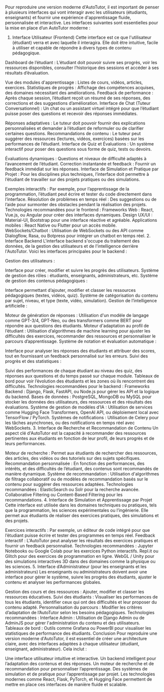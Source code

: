Pour reproduire une version moderne d'AutoTutor, il est important de penser à plusieurs interfaces qui vont interagir avec les utilisateurs (étudiants, enseignants) et fournir une expérience d'apprentissage fluide, personnalisée et interactive. Les interfaces suivantes sont essentielles pour la mise en place d’un AutoTutor moderne :

1. Interface Utilisateur (Frontend)
Cette interface est ce que l'utilisateur (étudiant) verra et avec laquelle il interagira. Elle doit être intuitive, facile à utiliser et capable de répondre à divers types de contenu pédagogique.

Dashboard de l’étudiant : L’étudiant doit pouvoir suivre ses progrès, voir les ressources disponibles, consulter l’historique des sessions et accéder à ses résultats d’évaluation.

Vue des modules d'apprentissage : Listes de cours, vidéos, articles, exercices.
Statistiques de progrès : Affichage des compétences acquises, des domaines nécessitant des améliorations.
Feedback de performance : Après chaque session, l’étudiant reçoit un résumé de ses réponses, des corrections et des suggestions d’amélioration.
Interface de Chat (Tuteur Conversationnel) : Un chat ou un assistant virtuel intégré pour que l’étudiant puisse poser des questions et recevoir des réponses immédiates.

Réponses adaptatives : Le tuteur doit pouvoir fournir des explications personnalisées et demander à l’étudiant de reformuler ou de clarifier certaines questions.
Recommandations de contenu : Le tuteur peut suggérer des ressources (lectures, vidéos, exercices) basées sur les performances de l’étudiant.
Interface de Quiz et Évaluations : Un système interactif pour poser des questions sous forme de quiz, tests ou devoirs.

Évaluations dynamiques : Questions et niveaux de difficulté adaptés à l’avancement de l’étudiant.
Correction instantanée et feedback : Fournir un feedback immédiat sur les réponses.
Interface de Simulation et Pratique par Projet : Pour les disciplines plus techniques, l’interface doit permettre à l’étudiant de travailler sur des projets pratiques ou des simulations.

Exemples interactifs : Par exemple, pour l’apprentissage de la programmation, l’étudiant peut écrire et tester du code directement dans l’interface.
Résolution de problèmes en temps réel : Des suggestions ou de l’aide pour surmonter des obstacles pendant la réalisation des projets.
Technologies recommandées pour le frontend :
Frameworks Web : React, Vue.js, ou Angular pour créer des interfaces dynamiques.
Design UX/UI : Material-UI, Bootstrap pour une interface réactive et agréable.
Applications mobiles : React Native ou Flutter pour un accès mobile.
WebSockets/Chatbot : Utilisation de WebSockets ou des API comme Dialogflow, Rasa, ou Botpress pour intégrer un chatbot en temps réel.
2. Interface Backend
L'interface backend s'occupe du traitement des données, de la gestion des utilisateurs et de l'intelligence derrière l'AutoTutor. Voici les interfaces principales pour le backend :

Gestion des utilisateurs :

Interface pour créer, modifier et suivre les progrès des utilisateurs.
Système de gestion des rôles : étudiants, enseignants, administrateurs, etc.
Système de gestion des contenus pédagogiques :

Interface permettant d’ajouter, modifier et classer les ressources pédagogiques (textes, vidéos, quiz).
Système de catégorisation du contenu par sujet, niveau, et type (texte, vidéo, simulation).
Gestion de l’intelligence artificielle :

Moteur de génération de réponses : Utilisation d'un modèle de langage comme GPT-3/4, GPT-Neo, ou des transformers comme BERT pour répondre aux questions des étudiants.
Moteur d'adaptation au profil de l’étudiant : Utilisation d’algorithmes de machine learning pour ajuster les difficultés des exercices, recommander des ressources et personnaliser le parcours d’apprentissage.
Système de notation et évaluation automatique :

Interface pour analyser les réponses des étudiants et attribuer des scores, tout en fournissant un feedback personnalisé sur les erreurs.
Suivi des progrès et des statistiques :

Suivi des performances de chaque étudiant au niveau des quiz, des réponses aux questions et du temps passé sur chaque module.
Tableaux de bord pour voir l’évolution des étudiants et les zones où ils rencontrent des difficultés.
Technologies recommandées pour le backend :
Frameworks Backend : Django, Flask, FastAPI, ou Node.js pour gérer les API et la logique du backend.
Bases de données : PostgreSQL, MongoDB ou MySQL pour stocker les données des utilisateurs, des ressources et des résultats des évaluations.
Système de gestion de modèles d’IA : Utilisation de services comme Hugging Face Transformers, OpenAI API, ou déploiement local avec TensorFlow / PyTorch.
Systèmes de notifications : Utilisation de Celery pour les tâches asynchrones, ou des notifications en temps réel avec WebSockets.
3. Interface de Recherche et Recommandation de Contenu
Un aspect clé d'AutoTutor est la capacité à recommander des ressources pertinentes aux étudiants en fonction de leur profil, de leurs progrès et de leurs performances.

Moteur de recherche : Permet aux étudiants de rechercher des ressources, des articles, des vidéos ou des tutoriels sur des sujets spécifiques.
Recommandation personnalisée : En fonction des performances, des intérêts, et des difficultés de l’étudiant, des contenus sont recommandés de manière dynamique.
Système de recommandation : Utilisation d'algorithmes de filtrage collaboratif ou de modèles de recommandation basés sur le contenu pour suggérer des ressources adaptées.
Technologies recommandées :
ElasticSearch ou Solr pour la recherche avancée.
Collaborative Filtering ou Content-Based Filtering pour les recommandations.
4. Interface de Simulation et Apprentissage par Projet
Cette interface est utilisée dans les domaines techniques ou pratiques, tels que la programmation, les sciences expérimentales ou l’ingénierie. Elle permet aux étudiants de réaliser des exercices pratiques, des simulations et des projets.

Exercices interactifs : Par exemple, un éditeur de code intégré pour que l’étudiant puisse écrire et tester des programmes en temps réel.
Feedback interactif : L'AutoTutor peut analyser les résultats des exercices pratiques et fournir un feedback personnalisé.
Technologies recommandées :
Jupyter Notebooks ou Google Colab pour les exercices Python interactifs.
Repl.it ou Glitch pour des exercices de programmation en ligne.
WebGL / Unity pour des simulations interactives 3D dans des domaines comme la physique ou les sciences.
5. Interface d’Administrateur (pour les enseignants et les administrateurs)
Les enseignants ou administrateurs doivent avoir une interface pour gérer le système, suivre les progrès des étudiants, ajuster le contenu et analyser les performances globales.

Gestion des cours et des ressources : Ajouter, modifier et classer les ressources éducatives.
Suivi des étudiants : Visualiser les performances de tous les étudiants, identifier ceux qui ont des difficultés et leur proposer du contenu adapté.
Personnalisation du parcours : Modifier les critères d’adaptation de l’AutoTutor selon les besoins pédagogiques.
Technologies recommandées :
Interface Admin : Utilisation de Django Admin ou de AdminJS pour gérer l'administration du contenu et des utilisateurs.
Tableaux de bord : Outils comme Grafana ou PowerBI pour visualiser les statistiques de performance des étudiants.
Conclusion
Pour reproduire une version moderne d'AutoTutor, il est essentiel de créer une architecture claire, avec des interfaces adaptées à chaque utilisateur (étudiant, enseignant, administrateur). Cela inclut :

Une interface utilisateur intuitive et interactive.
Un backend intelligent pour l’adaptation des contenus et des réponses.
Un moteur de recherche et de recommandation pour personnaliser l’apprentissage.
Des systèmes de simulation et de pratique pour l’apprentissage par projet.
Les technologies modernes comme React, Flask, PyTorch, et Hugging Face permettent de mettre en place ces interfaces de manière fluide et scalable.